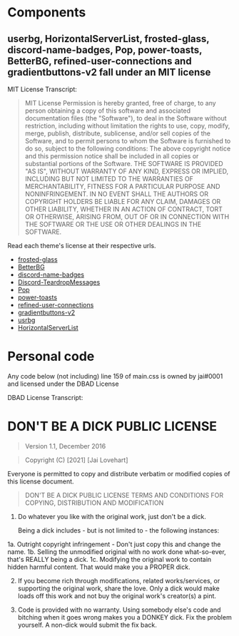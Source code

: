 # Components

## userbg, HorizontalServerList, frosted-glass, discord-name-badges, Pop, power-toasts, BetterBG, refined-user-connections and gradientbuttons-v2 fall under an MIT license
MIT License Transcript:

> MIT License
> Permission is hereby granted, free of charge, to any person obtaining a copy
> of this software and associated documentation files (the "Software"), to deal
> in the Software without restriction, including without limitation the rights
> to use, copy, modify, merge, publish, distribute, sublicense, and/or sell
> copies of the Software, and to permit persons to whom the Software is
> furnished to do so, subject to the following conditions:
> The above copyright notice and this permission notice shall be included in all
> copies or substantial portions of the Software.
> THE SOFTWARE IS PROVIDED "AS IS", WITHOUT WARRANTY OF ANY KIND, EXPRESS OR
> IMPLIED, INCLUDING BUT NOT LIMITED TO THE WARRANTIES OF MERCHANTABILITY,
> FITNESS FOR A PARTICULAR PURPOSE AND NONINFRINGEMENT. IN NO EVENT SHALL THE
> AUTHORS OR COPYRIGHT HOLDERS BE LIABLE FOR ANY CLAIM, DAMAGES OR OTHER
> LIABILITY, WHETHER IN AN ACTION OF CONTRACT, TORT OR OTHERWISE, ARISING FROM,
> OUT OF OR IN CONNECTION WITH THE SOFTWARE OR THE USE OR OTHER DEALINGS IN THE
> SOFTWARE.

Read each theme's license at their respective urls.
- [frosted-glass](https://github.com/DiscordStyles/FrostedGlass/blob/master/LICENSE.md)
- [BetterBG](https://github.com/CloneyInnit/BetterBG)
- [discord-name-badges](https://github.com/Discord-Theme-Addons/discord-name-badges/blob/master/LICENSE)
- [Discord-TeardropMessages](https://github.com/Freeplayg/Discord-TeardropMessages/blob/master/LICENSE)
- [Pop](https://github.com/devinkid1/Pop/blob/master/LICENSE)
- [power-toasts](https://github.com/Discord-Theme-Addons/power-toasts/blob/master/LICENSE)
- [refined-user-connections](https://github.com/Discord-Theme-Addons/refined-user-connections/blob/master/LICENSE)
- [gradientbuttons-v2](https://github.com/Discord-Theme-Addons/gradientbuttons-v2/blob/master/LICENSE)
- [usrbg](https://github.com/Discord-Custom-Covers/usrbg/blob/master/LICENSE)
- [HorizontalServerList](https://github.com/DiscordStyles/HorizontalServerList/blob/master/LICENSE.md)

# Personal code

Any code below (not including) line 159 of main.css is owned by jai#0001 and licensed under the DBAD License

DBAD License Transcript:

# DON'T BE A DICK PUBLIC LICENSE

> Version 1.1, December 2016

> Copyright (C) [2021] [Jai Lovehart]

Everyone is permitted to copy and distribute verbatim or modified
copies of this license document.

> DON'T BE A DICK PUBLIC LICENSE
> TERMS AND CONDITIONS FOR COPYING, DISTRIBUTION AND MODIFICATION

1. Do whatever you like with the original work, just don't be a dick.

   Being a dick includes - but is not limited to - the following instances:

 1a. Outright copyright infringement - Don't just copy this and change the name.
 1b. Selling the unmodified original with no work done what-so-ever, that's REALLY being a dick.
 1c. Modifying the original work to contain hidden harmful content. That would make you a PROPER dick.

2. If you become rich through modifications, related works/services, or supporting the original work,
share the love. Only a dick would make loads off this work and not buy the original work's
creator(s) a pint.

3. Code is provided with no warranty. Using somebody else's code and bitching when it goes wrong makes
you a DONKEY dick. Fix the problem yourself. A non-dick would submit the fix back.

